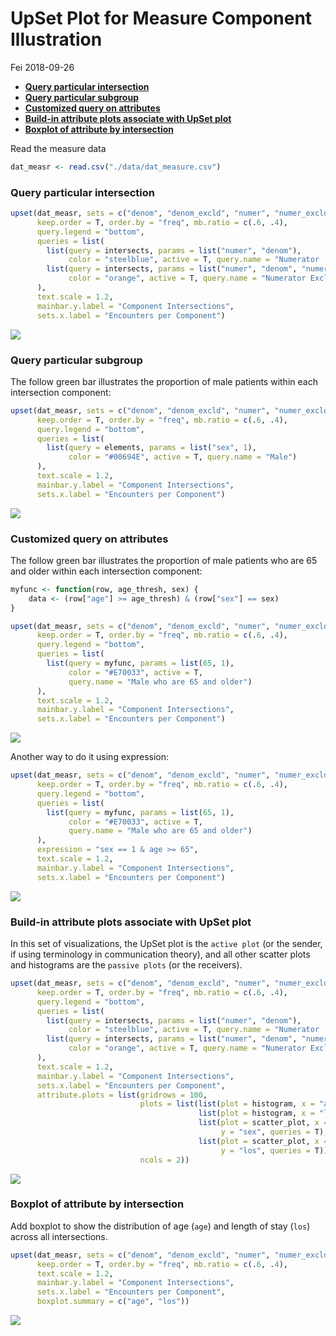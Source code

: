 UpSet Plot for Measure Component Illustration
================
Fei
2018-09-26

-   [**Query particular intersection**](#query-particular-intersection)
-   [**Query particular subgroup**](#query-particular-subgroup)
-   [**Customized query on attributes**](#customized-query-on-attributes)
-   [**Build-in attribute plots associate with UpSet plot**](#build-in-attribute-plots-associate-with-upset-plot)
-   [**Boxplot of attribute by intersection**](#boxplot-of-attribute-by-intersection)

Read the measure data

``` r
dat_measr <- read.csv("./data/dat_measure.csv")
```

### **Query particular intersection**

``` r
upset(dat_measr, sets = c("denom", "denom_excld", "numer", "numer_excld"),
      keep.order = T, order.by = "freq", mb.ratio = c(.6, .4),
      query.legend = "bottom",
      queries = list(
        list(query = intersects, params = list("numer", "denom"),
             color = "steelblue", active = T, query.name = "Numerator  "),
        list(query = intersects, params = list("numer", "denom", "numer_excld"),
             color = "orange", active = T, query.name = "Numerator Exclusion")
      ),
      text.scale = 1.2,
      mainbar.y.label = "Component Intersections",
      sets.x.label = "Encounters per Component")
```

<img src="5_upset_plot_example_files/figure-markdown_github/unnamed-chunk-2-1.png" style="display: block; margin: auto;" />

### **Query particular subgroup**

The follow green bar illustrates the proportion of male patients within each intersection component:

``` r
upset(dat_measr, sets = c("denom", "denom_excld", "numer", "numer_excld"),
      keep.order = T, order.by = "freq", mb.ratio = c(.6, .4),
      query.legend = "bottom",
      queries = list(
        list(query = elements, params = list("sex", 1),
             color = "#00694E", active = T, query.name = "Male")
      ),
      text.scale = 1.2,
      mainbar.y.label = "Component Intersections",
      sets.x.label = "Encounters per Component")
```

<img src="5_upset_plot_example_files/figure-markdown_github/unnamed-chunk-3-1.png" style="display: block; margin: auto;" />

### **Customized query on attributes**

The follow green bar illustrates the proportion of male patients who are 65 and older within each intersection component:

``` r
myfunc <- function(row, age_thresh, sex) {
    data <- (row["age"] >= age_thresh) & (row["sex"] == sex)
}

upset(dat_measr, sets = c("denom", "denom_excld", "numer", "numer_excld"),
      keep.order = T, order.by = "freq", mb.ratio = c(.6, .4),
      query.legend = "bottom",
      queries = list(
        list(query = myfunc, params = list(65, 1),
             color = "#E70033", active = T, 
             query.name = "Male who are 65 and older")
      ),
      text.scale = 1.2,
      mainbar.y.label = "Component Intersections",
      sets.x.label = "Encounters per Component")
```

<img src="5_upset_plot_example_files/figure-markdown_github/unnamed-chunk-4-1.png" style="display: block; margin: auto;" />

Another way to do it using expression:

``` r
upset(dat_measr, sets = c("denom", "denom_excld", "numer", "numer_excld"),
      keep.order = T, order.by = "freq", mb.ratio = c(.6, .4),
      query.legend = "bottom",
      queries = list(
        list(query = myfunc, params = list(65, 1),
             color = "#E70033", active = T, 
             query.name = "Male who are 65 and older")
      ),
      expression = "sex == 1 & age >= 65",
      text.scale = 1.2,
      mainbar.y.label = "Component Intersections",
      sets.x.label = "Encounters per Component")
```

<img src="5_upset_plot_example_files/figure-markdown_github/unnamed-chunk-5-1.png" style="display: block; margin: auto;" />

### **Build-in attribute plots associate with UpSet plot**

In this set of visualizations, the UpSet plot is the `active plot` (or the sender, if using terminology in communication theory), and all other scatter plots and histograms are the `passive plots` (or the receivers).

``` r
upset(dat_measr, sets = c("denom", "denom_excld", "numer", "numer_excld"),
      keep.order = T, order.by = "freq", mb.ratio = c(.6, .4),
      query.legend = "bottom",
      queries = list(
        list(query = intersects, params = list("numer", "denom"),
             color = "steelblue", active = T, query.name = "Numerator  "),
        list(query = intersects, params = list("numer", "denom", "numer_excld"),
             color = "orange", active = T, query.name = "Numerator Exclusion")
      ),
      text.scale = 1.2,
      mainbar.y.label = "Component Intersections",
      sets.x.label = "Encounters per Component",
      attribute.plots = list(gridrows = 100,
                             plots = list(list(plot = histogram, x = "age", queries = T),
                                          list(plot = histogram, x = "los", queries = T),
                                          list(plot = scatter_plot, x = "age", 
                                               y = "sex", queries = T),
                                          list(plot = scatter_plot, x = "age", 
                                               y = "los", queries = T)),
                             ncols = 2))
```

<img src="5_upset_plot_example_files/figure-markdown_github/unnamed-chunk-6-1.png" style="display: block; margin: auto;" />

### **Boxplot of attribute by intersection**

Add boxplot to show the distribution of age (`age`) and length of stay (`los`) across all intersections.

``` r
upset(dat_measr, sets = c("denom", "denom_excld", "numer", "numer_excld"),
      keep.order = T, order.by = "freq", mb.ratio = c(.6, .4),
      text.scale = 1.2,
      mainbar.y.label = "Component Intersections",
      sets.x.label = "Encounters per Component",
      boxplot.summary = c("age", "los"))
```

<img src="5_upset_plot_example_files/figure-markdown_github/unnamed-chunk-7-1.png" style="display: block; margin: auto;" />

